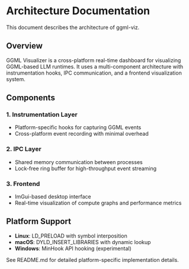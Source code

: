 # Architecture Documentation

This document describes the architecture of ggml-viz.

## Overview

GGML Visualizer is a cross-platform real-time dashboard for visualizing GGML-based LLM runtimes. It uses a multi-component architecture with instrumentation hooks, IPC communication, and a frontend visualization system.

## Components

### 1. Instrumentation Layer
- Platform-specific hooks for capturing GGML events
- Cross-platform event recording with minimal overhead

### 2. IPC Layer  
- Shared memory communication between processes
- Lock-free ring buffer for high-throughput event streaming

### 3. Frontend
- ImGui-based desktop interface
- Real-time visualization of compute graphs and performance metrics

## Platform Support

- **Linux**: LD_PRELOAD with symbol interposition
- **macOS**: DYLD_INSERT_LIBRARIES with dynamic lookup
- **Windows**: MinHook API hooking (experimental)

See README.md for detailed platform-specific implementation details.